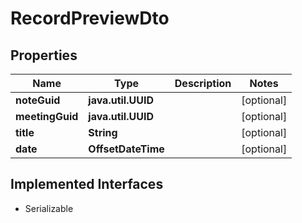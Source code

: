 

# RecordPreviewDto


## Properties

Name | Type | Description | Notes
------------ | ------------- | ------------- | -------------
**noteGuid** | **java.util.UUID** |  |  [optional]
**meetingGuid** | **java.util.UUID** |  |  [optional]
**title** | **String** |  |  [optional]
**date** | **OffsetDateTime** |  |  [optional]


## Implemented Interfaces

* Serializable


